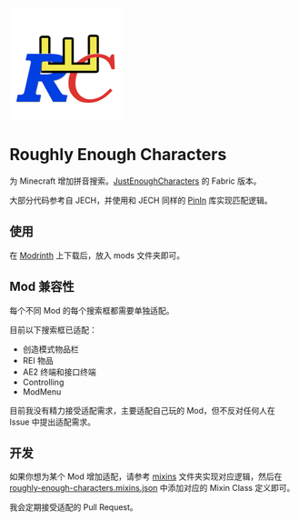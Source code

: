 ![Roughly Enough Characters logo, 参考智能ABC](./src/main/resources/assets/roughly-enough-characters/icon.png)

# Roughly Enough Characters

为 Minecraft 增加拼音搜索。[JustEnoughCharacters](https://github.com/Towdium/JustEnoughCharacters) 的 Fabric 版本。

大部分代码参考自 JECH，并使用和 JECH 同样的 [PinIn](https://github.com/Towdium/PinIn) 库实现匹配逻辑。

## 使用

在 [Modrinth](https://modrinth.com/mod/roughly-enough-characters) 上下载后，放入 mods 文件夹即可。

## Mod 兼容性

每个不同 Mod 的每个搜索框都需要单独适配。

目前以下搜索框已适配：

* 创造模式物品栏
* REI 物品
* AE2 终端和接口终端
* Controlling
* ModMenu

目前我没有精力接受适配需求，主要适配自己玩的 Mod，但不反对任何人在 Issue 中提出适配需求。

## 开发

如果你想为某个 Mod 增加适配，请参考 [mixins](./src/main/java/com/oott123/rechars/mixins) 文件夹实现对应逻辑，然后在 [roughly-enough-characters.mixins.json](./src/main/resources/roughly-enough-characters.mixins.json) 中添加对应的 Mixin Class 定义即可。

我会定期接受适配的 Pull Request。
